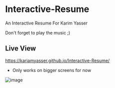 # Interactive-Resume
An Interactive Resume For Karim Yasser

Don't forget to play the music ;) 

## Live View 
https://kariamyasser.github.io/Interactive-Resume/

- Only works on bigger screens for now

![image](https://github.com/kariamyasser/Interactive-Resume/assets/38008930/3ca1a39b-b1e8-4dc9-926e-4e8368a840b9)


